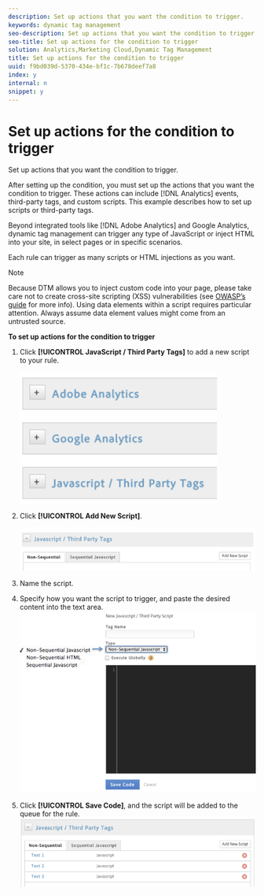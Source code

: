 ```yaml
---
description: Set up actions that you want the condition to trigger.
keywords: dynamic tag management
seo-description: Set up actions that you want the condition to trigger.
seo-title: Set up actions for the condition to trigger
solution: Analytics,Marketing Cloud,Dynamic Tag Management
title: Set up actions for the condition to trigger
uuid: f9bd039d-5370-434e-bf1c-7b678deef7a8
index: y
internal: n
snippet: y
---
```


# Set up actions for the condition to trigger

Set up actions that you want the condition to trigger.

After setting up the condition, you must set up the actions that you want the condition to trigger. These actions can include [!DNL Analytics] events, third-party tags, and custom scripts. This example describes how to set up scripts or third-party tags.

Beyond integrated tools like [!DNL Adobe Analytics] and Google Analytics, dynamic tag management can trigger any type of JavaScript or inject HTML into your site, in select pages or in specific scenarios.

Each rule can trigger as many scripts or HTML injections as you want.

>[!NOTE]
>
>Because DTM allows you to inject custom code into your page, please take care not to create cross-site scripting (XSS) vulnerabilities (see [OWASP’s guide](https://www.owasp.org/index.php/Cross-site_Scripting_(XSS)) for more info). Using data elements within a script requires particular attention. Always assume data element values might come from an untrusted source.

**To set up actions for the condition to trigger** 

1. Click **[!UICONTROL JavaScript / Third Party Tags]** to add a new script to your rule.

   ![](assets/scripts_actions.png) 
1. Click **[!UICONTROL Add New Script]**.

   ![](assets/scripts_actions2.png) 
1. Name the script.
1. Specify how you want the script to trigger, and paste the desired content into the text area. ![](assets/scripts_actions3.png)
1. Click **[!UICONTROL Save Code]**, and the script will be added to the queue for the rule. ![](assets/scripts_actions4.png)
